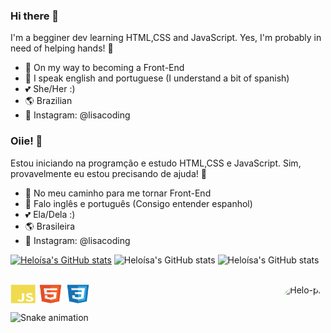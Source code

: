 ### Hi there 👋
 I'm a begginer dev learning HTML,CSS and JavaScript. Yes, I'm probably in need of helping hands! 📖
 - 🛫 On my way to becoming a Front-End
 - 📍 I speak english and portuguese (I understand a bit of spanish)
 - 💕 She/Her :)
 - 🌎 Brazilian
 - 📩 Instagram: @lisacoding


### Oiie! 👋
 Estou iniciando na programção e estudo HTML,CSS e JavaScript. Sim, provavelmente eu estou precisando de ajuda! 📖
 - 🛫 No meu caminho para me tornar Front-End
 - 📍 Falo inglês e português (Consigo entender espanhol)
 - 💕 Ela/Dela :)
 - 🌎 Brasileira
 - 📩 Instagram: @lisacoding
 
[![Heloísa's GitHub stats](https://github-readme-stats.vercel.app/api?username=helosantosdesousa)](https://github.com/helosantosdesousa/github-readme-stats)
![Heloísa's GitHub stats](https://github-readme-stats.vercel.app/api?username=helosantosdesousa_icons=true)
![Heloísa's GitHub stats](https://github-readme-stats.vercel.app/api?username=helosantosdesousa_icons=true&theme=highcontrast)

<div style="display: inline_block"><br>
  <img align="center" alt="Helo-Js" height="30" width="40" src="https://raw.githubusercontent.com/devicons/devicon/master/icons/javascript/javascript-plain.svg">
  <img align="center" alt="Helo-HTML" height="30" width="40" src="https://raw.githubusercontent.com/devicons/devicon/master/icons/html5/html5-original.svg">
  <img align="center" alt="Helo-CSS" height="30" width="40" src="https://raw.githubusercontent.com/devicons/devicon/master/icons/css3/css3-original.svg">
   <img align="right" alt="Helo-pic" height="150" style="border-radius:50px;" src="https://pbs.twimg.com/profile_images/1613694671217115136/CVFmweQu_400x400.jpg">
</div>

![Snake animation](https://github.com/helosantosdesousa/helosantosdesousa/blolb/output/github-contribution-grid-snake.svg)
